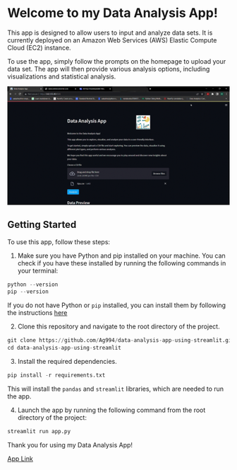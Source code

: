# Welcome to my Data Analysis App!

This app is designed to allow users to input and analyze data sets. It is currently deployed on an Amazon Web Services (AWS) Elastic Compute Cloud (EC2) instance.

To use the app, simply follow the prompts on the homepage to upload your data set. The app will then provide various analysis options, including visualizations and statistical analysis.

![](https://github.com/Ag994/Basic-data-analysis-app-using-streamlit-and-AmazonEc2/blob/main/Data%20Analysis%20App%20-%20Google%20Chrome%202023-01-03%2008-48-05.gif)

## Getting Started
   To use this app, follow these steps:
   
   1. Make sure you have Python and pip installed on your machine. You can check if you have these installed by 
   running the following commands in your terminal:
   
   
   ```python
   python --version
   pip --version
   ```
   
   If you do not have Python or `pip` installed, you can install them by following the instructions [here](https://realpython.com/installing-python/)
   
   2. Clone this repository and navigate to the root directory of the project.
   
   
   ```python
   git clone https://github.com/Ag994/data-analysis-app-using-streamlit.git
   cd data-analysis-app-using-streamlit
   ```
   
   3. Install the required dependencies.
   

   ```python
   pip install -r requirements.txt
   ```
   
   This will install the `pandas` and `streamlit` libraries, which are needed to run the app.
   
   4. Launch the app by running the following command from the root directory of the project:
   
   
   ```python
   streamlit run app.py
   ```
Thank you for using my Data Analysis App!

[App Link](http://3.82.155.40:8501/)


































